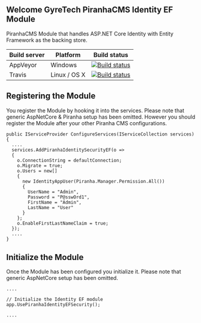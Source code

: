 ## Welcome GyreTech PiranhaCMS Identity EF Module
PiranhaCMS Module that handles ASP.NET Core Identity with Entity Framework as the backing store.

| Build server | Platform     | Build status |
|--------------|--------------|--------------|
| AppVeyor     | Windows      | [![Build status](https://ci.appveyor.com/api/projects/status/fuaiwkwk1kpgyya7?svg=true)](https://ci.appveyor.com/project/gyretech/piranhacore-identity-ef-module)
| Travis       | Linux / OS X | [![Build status](https://travis-ci.org/gyretech/PiranhaCore-Identity-EF-Module.svg?branch=master)](https://travis-ci.org/gyretech/PiranhaCore-Identity-EF-Module)

## Registering the Module

You register the Module by hooking it into the services. Please note that generic AspNetCore & Piranha setup has been omitted. However you should register the Module after your other Piranha CMS configurations.

    public IServiceProvider ConfigureServices(IServiceCollection services) {
      .... 
      services.AddPiranhaIdentitySecurityEF(o => 
      {
        o.ConnectionString = defaultConnection;
        o.Migrate = true;
        o.Users = new[] 
        {
          new IdentityAppUser(Piranha.Manager.Permission.All())
          { 
            UserName = "Admin", 
            Password = "P@sswOrd1", 
            FirstName = "Admin", 
            LastName = "User" 
          } 
        };
        o.EnableFirstLastNameClaim = true;
      });
      ....
    }

## Initialize the Module

Once the Module has been configured you initialize it. Please note that generic AspNetCore setup has been omitted.

    ....
    
    // Initialize the Identity EF module
    app.UsePiranhaIdentityEFSecurity();
    
    ....
    



